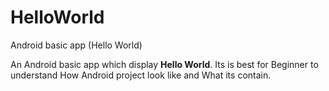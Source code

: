 # HelloWorld
Android basic app (Hello World)

An Android basic app which display **Hello World**. Its is best for Beginner to understand How Android project look like and What its contain.
